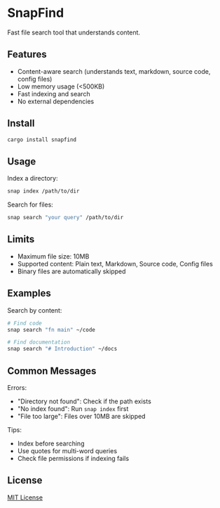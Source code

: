 # SnapFind

Fast file search tool that understands content.

## Features

- Content-aware search (understands text, markdown, source code, config files)
- Low memory usage (<500KB)
- Fast indexing and search
- No external dependencies

## Install

```bash
cargo install snapfind
```

## Usage

Index a directory:

```bash
snap index /path/to/dir
```

Search for files:

```bash
snap search "your query" /path/to/dir
```

## Limits

- Maximum file size: 10MB
- Supported content: Plain text, Markdown, Source code, Config files
- Binary files are automatically skipped

## Examples

Search by content:

```bash
# Find code
snap search "fn main" ~/code

# Find documentation
snap search "# Introduction" ~/docs
```

## Common Messages

Errors:

- "Directory not found": Check if the path exists
- "No index found": Run `snap index` first
- "File too large": Files over 10MB are skipped

Tips:

- Index before searching
- Use quotes for multi-word queries
- Check file permissions if indexing fails

## License

[MIT License](./LICENSE)
